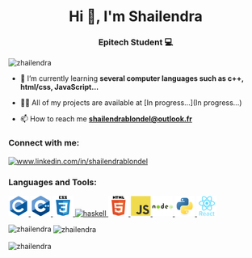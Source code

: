 <h1 align="center">Hi 👋, I'm Shailendra</h1>
<h3 align="center">Epitech Student 💻</h3>

<p align="left"> <img src="https://komarev.com/ghpvc/?username=zhailendra&label=Profile%20views&color=9141ac&style=plastic" alt="zhailendra" /> </p>

- 🌱 I’m currently learning **several computer languages ​​such as c++, html/css, JavaScript...**

- 👨‍💻 All of my projects are available at [In progress...](In progress...)

- 📫 How to reach me **shailendrablondel@outlook.fr**

<h3 align="left">Connect with me:</h3>
<p align="left">
<a href="https://linkedin.com/in/shailendrablondel" target="blank"><img align="center" src="https://raw.githubusercontent.com/rahuldkjain/github-profile-readme-generator/master/src/images/icons/Social/linked-in-alt.svg" alt="www.linkedin.com/in/shailendrablondel" height="30" width="40" /></a>
</p>

<h3 align="left">Languages and Tools:</h3>
<p align="left"> <a href="https://www.cprogramming.com/" target="_blank" rel="noreferrer"> <img src="https://raw.githubusercontent.com/devicons/devicon/master/icons/c/c-original.svg" alt="c" width="40" height="40"/> </a> <a href="https://www.w3schools.com/cpp/" target="_blank" rel="noreferrer"> <img src="https://raw.githubusercontent.com/devicons/devicon/master/icons/cplusplus/cplusplus-original.svg" alt="cplusplus" width="40" height="40"/> </a> <a href="https://www.w3schools.com/css/" target="_blank" rel="noreferrer"> <img src="https://raw.githubusercontent.com/devicons/devicon/master/icons/css3/css3-original-wordmark.svg" alt="css3" width="40" height="40"/> </a> <a href="https://www.haskell.org/" target="_blank" rel="noreferrer"> <img src="https://upload.wikimedia.org/wikipedia/commons/1/1c/Haskell-Logo.svg" alt="haskell" width="40" height="40"/> </a> <a href="https://www.w3.org/html/" target="_blank" rel="noreferrer"> <img src="https://raw.githubusercontent.com/devicons/devicon/master/icons/html5/html5-original-wordmark.svg" alt="html5" width="40" height="40"/> </a> <a href="https://developer.mozilla.org/en-US/docs/Web/JavaScript" target="_blank" rel="noreferrer"> <img src="https://raw.githubusercontent.com/devicons/devicon/master/icons/javascript/javascript-original.svg" alt="javascript" width="40" height="40"/> </a> <a href="https://nodejs.org" target="_blank" rel="noreferrer"> <img src="https://raw.githubusercontent.com/devicons/devicon/master/icons/nodejs/nodejs-original-wordmark.svg" alt="nodejs" width="40" height="40"/> </a> <a href="https://www.python.org" target="_blank" rel="noreferrer"> <img src="https://raw.githubusercontent.com/devicons/devicon/master/icons/python/python-original.svg" alt="python" width="40" height="40"/> </a> <a href="https://reactjs.org/" target="_blank" rel="noreferrer"> <img src="https://raw.githubusercontent.com/devicons/devicon/master/icons/react/react-original-wordmark.svg" alt="react" width="40" height="40"/> </a> </p>

<p><img align="left" src="https://github-readme-stats.vercel.app/api/top-langs?username=zhailendra&show_icons=true&theme=tokyonight&locale=en&layout=compact" alt="zhailendra" /></p>

<p>&nbsp;<img align="center" src="https://github-readme-stats.vercel.app/api?username=zhailendra&show_icons=true&theme=tokyonight&locale=en" alt="zhailendra" /></p>

<p><img align="center" src="https://github-readme-streak-stats.herokuapp.com/?user=zhailendra&theme=dark" alt="zhailendra" /></p>

